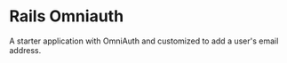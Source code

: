 Rails Omniauth
================
A starter application with OmniAuth and customized to add a user's email address.